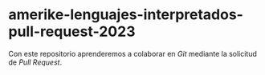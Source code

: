 # amerike-lenguajes-interpretados-pull-request-2023

Con este repositorio aprenderemos a colaborar en _Git_ mediante la solicitud de _Pull Request_.
